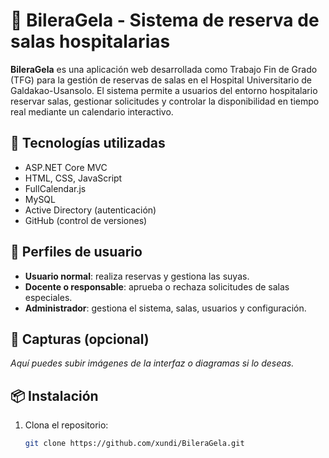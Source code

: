 # 🏥 BileraGela - Sistema de reserva de salas hospitalarias

**BileraGela** es una aplicación web desarrollada como Trabajo Fin de Grado (TFG) para la gestión de reservas de salas en el Hospital Universitario de Galdakao-Usansolo. El sistema permite a usuarios del entorno hospitalario reservar salas, gestionar solicitudes y controlar la disponibilidad en tiempo real mediante un calendario interactivo.

## 🚀 Tecnologías utilizadas

- ASP.NET Core MVC
- HTML, CSS, JavaScript
- FullCalendar.js
- MySQL
- Active Directory (autenticación)
- GitHub (control de versiones)

## 👥 Perfiles de usuario

- **Usuario normal**: realiza reservas y gestiona las suyas.
- **Docente o responsable**: aprueba o rechaza solicitudes de salas especiales.
- **Administrador**: gestiona el sistema, salas, usuarios y configuración.

## 📸 Capturas (opcional)
_Aquí puedes subir imágenes de la interfaz o diagramas si lo deseas._

## 📦 Instalación

1. Clona el repositorio:
   ```bash
   git clone https://github.com/xundi/BileraGela.git
